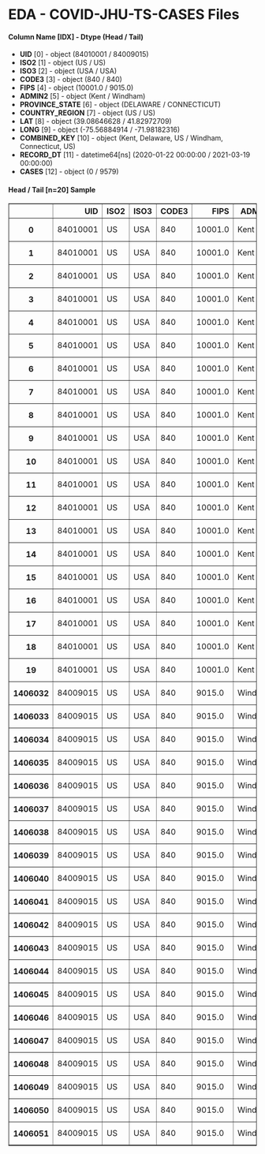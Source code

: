 # EDA - COVID-JHU-TS-CASES Files 

#### Column Name [IDX] -  Dtype (Head / Tail) 
- **UID** [0] - object (84010001 / 84009015) 
- **ISO2** [1] - object (US / US) 
- **ISO3** [2] - object (USA / USA) 
- **CODE3** [3] - object (840 / 840) 
- **FIPS** [4] - object (10001.0 / 9015.0) 
- **ADMIN2** [5] - object (Kent / Windham) 
- **PROVINCE_STATE** [6] - object (DELAWARE / CONNECTICUT) 
- **COUNTRY_REGION** [7] - object (US / US) 
- **LAT** [8] - object (39.08646628 / 41.82972709) 
- **LONG** [9] - object (-75.56884914 / -71.98182316) 
- **COMBINED_KEY** [10] - object (Kent, Delaware, US / Windham, Connecticut, US) 
- **RECORD_DT** [11] - datetime64[ns] (2020-01-22 00:00:00 / 2021-03-19 00:00:00) 
- **CASES** [12] - object (0 / 9579) 



#### Head / Tail [n=20] Sample 

<table border="1" class="dataframe">
  <thead>
    <tr style="text-align: right;">
      <th></th>
      <th>UID</th>
      <th>ISO2</th>
      <th>ISO3</th>
      <th>CODE3</th>
      <th>FIPS</th>
      <th>ADMIN2</th>
      <th>PROVINCE_STATE</th>
      <th>COUNTRY_REGION</th>
      <th>LAT</th>
      <th>LONG</th>
      <th>COMBINED_KEY</th>
      <th>RECORD_DT</th>
      <th>CASES</th>
    </tr>
  </thead>
  <tbody>
    <tr>
      <th>0</th>
      <td>84010001</td>
      <td>US</td>
      <td>USA</td>
      <td>840</td>
      <td>10001.0</td>
      <td>Kent</td>
      <td>DELAWARE</td>
      <td>US</td>
      <td>39.08646628</td>
      <td>-75.56884914</td>
      <td>Kent, Delaware, US</td>
      <td>2020-01-22</td>
      <td>0</td>
    </tr>
    <tr>
      <th>1</th>
      <td>84010001</td>
      <td>US</td>
      <td>USA</td>
      <td>840</td>
      <td>10001.0</td>
      <td>Kent</td>
      <td>DELAWARE</td>
      <td>US</td>
      <td>39.08646628</td>
      <td>-75.56884914</td>
      <td>Kent, Delaware, US</td>
      <td>2020-01-23</td>
      <td>0</td>
    </tr>
    <tr>
      <th>2</th>
      <td>84010001</td>
      <td>US</td>
      <td>USA</td>
      <td>840</td>
      <td>10001.0</td>
      <td>Kent</td>
      <td>DELAWARE</td>
      <td>US</td>
      <td>39.08646628</td>
      <td>-75.56884914</td>
      <td>Kent, Delaware, US</td>
      <td>2020-01-24</td>
      <td>0</td>
    </tr>
    <tr>
      <th>3</th>
      <td>84010001</td>
      <td>US</td>
      <td>USA</td>
      <td>840</td>
      <td>10001.0</td>
      <td>Kent</td>
      <td>DELAWARE</td>
      <td>US</td>
      <td>39.08646628</td>
      <td>-75.56884914</td>
      <td>Kent, Delaware, US</td>
      <td>2020-01-25</td>
      <td>0</td>
    </tr>
    <tr>
      <th>4</th>
      <td>84010001</td>
      <td>US</td>
      <td>USA</td>
      <td>840</td>
      <td>10001.0</td>
      <td>Kent</td>
      <td>DELAWARE</td>
      <td>US</td>
      <td>39.08646628</td>
      <td>-75.56884914</td>
      <td>Kent, Delaware, US</td>
      <td>2020-01-26</td>
      <td>0</td>
    </tr>
    <tr>
      <th>5</th>
      <td>84010001</td>
      <td>US</td>
      <td>USA</td>
      <td>840</td>
      <td>10001.0</td>
      <td>Kent</td>
      <td>DELAWARE</td>
      <td>US</td>
      <td>39.08646628</td>
      <td>-75.56884914</td>
      <td>Kent, Delaware, US</td>
      <td>2020-01-27</td>
      <td>0</td>
    </tr>
    <tr>
      <th>6</th>
      <td>84010001</td>
      <td>US</td>
      <td>USA</td>
      <td>840</td>
      <td>10001.0</td>
      <td>Kent</td>
      <td>DELAWARE</td>
      <td>US</td>
      <td>39.08646628</td>
      <td>-75.56884914</td>
      <td>Kent, Delaware, US</td>
      <td>2020-01-28</td>
      <td>0</td>
    </tr>
    <tr>
      <th>7</th>
      <td>84010001</td>
      <td>US</td>
      <td>USA</td>
      <td>840</td>
      <td>10001.0</td>
      <td>Kent</td>
      <td>DELAWARE</td>
      <td>US</td>
      <td>39.08646628</td>
      <td>-75.56884914</td>
      <td>Kent, Delaware, US</td>
      <td>2020-01-29</td>
      <td>0</td>
    </tr>
    <tr>
      <th>8</th>
      <td>84010001</td>
      <td>US</td>
      <td>USA</td>
      <td>840</td>
      <td>10001.0</td>
      <td>Kent</td>
      <td>DELAWARE</td>
      <td>US</td>
      <td>39.08646628</td>
      <td>-75.56884914</td>
      <td>Kent, Delaware, US</td>
      <td>2020-01-30</td>
      <td>0</td>
    </tr>
    <tr>
      <th>9</th>
      <td>84010001</td>
      <td>US</td>
      <td>USA</td>
      <td>840</td>
      <td>10001.0</td>
      <td>Kent</td>
      <td>DELAWARE</td>
      <td>US</td>
      <td>39.08646628</td>
      <td>-75.56884914</td>
      <td>Kent, Delaware, US</td>
      <td>2020-01-31</td>
      <td>0</td>
    </tr>
    <tr>
      <th>10</th>
      <td>84010001</td>
      <td>US</td>
      <td>USA</td>
      <td>840</td>
      <td>10001.0</td>
      <td>Kent</td>
      <td>DELAWARE</td>
      <td>US</td>
      <td>39.08646628</td>
      <td>-75.56884914</td>
      <td>Kent, Delaware, US</td>
      <td>2020-02-01</td>
      <td>0</td>
    </tr>
    <tr>
      <th>11</th>
      <td>84010001</td>
      <td>US</td>
      <td>USA</td>
      <td>840</td>
      <td>10001.0</td>
      <td>Kent</td>
      <td>DELAWARE</td>
      <td>US</td>
      <td>39.08646628</td>
      <td>-75.56884914</td>
      <td>Kent, Delaware, US</td>
      <td>2020-02-02</td>
      <td>0</td>
    </tr>
    <tr>
      <th>12</th>
      <td>84010001</td>
      <td>US</td>
      <td>USA</td>
      <td>840</td>
      <td>10001.0</td>
      <td>Kent</td>
      <td>DELAWARE</td>
      <td>US</td>
      <td>39.08646628</td>
      <td>-75.56884914</td>
      <td>Kent, Delaware, US</td>
      <td>2020-02-03</td>
      <td>0</td>
    </tr>
    <tr>
      <th>13</th>
      <td>84010001</td>
      <td>US</td>
      <td>USA</td>
      <td>840</td>
      <td>10001.0</td>
      <td>Kent</td>
      <td>DELAWARE</td>
      <td>US</td>
      <td>39.08646628</td>
      <td>-75.56884914</td>
      <td>Kent, Delaware, US</td>
      <td>2020-02-04</td>
      <td>0</td>
    </tr>
    <tr>
      <th>14</th>
      <td>84010001</td>
      <td>US</td>
      <td>USA</td>
      <td>840</td>
      <td>10001.0</td>
      <td>Kent</td>
      <td>DELAWARE</td>
      <td>US</td>
      <td>39.08646628</td>
      <td>-75.56884914</td>
      <td>Kent, Delaware, US</td>
      <td>2020-02-05</td>
      <td>0</td>
    </tr>
    <tr>
      <th>15</th>
      <td>84010001</td>
      <td>US</td>
      <td>USA</td>
      <td>840</td>
      <td>10001.0</td>
      <td>Kent</td>
      <td>DELAWARE</td>
      <td>US</td>
      <td>39.08646628</td>
      <td>-75.56884914</td>
      <td>Kent, Delaware, US</td>
      <td>2020-02-06</td>
      <td>0</td>
    </tr>
    <tr>
      <th>16</th>
      <td>84010001</td>
      <td>US</td>
      <td>USA</td>
      <td>840</td>
      <td>10001.0</td>
      <td>Kent</td>
      <td>DELAWARE</td>
      <td>US</td>
      <td>39.08646628</td>
      <td>-75.56884914</td>
      <td>Kent, Delaware, US</td>
      <td>2020-02-07</td>
      <td>0</td>
    </tr>
    <tr>
      <th>17</th>
      <td>84010001</td>
      <td>US</td>
      <td>USA</td>
      <td>840</td>
      <td>10001.0</td>
      <td>Kent</td>
      <td>DELAWARE</td>
      <td>US</td>
      <td>39.08646628</td>
      <td>-75.56884914</td>
      <td>Kent, Delaware, US</td>
      <td>2020-02-08</td>
      <td>0</td>
    </tr>
    <tr>
      <th>18</th>
      <td>84010001</td>
      <td>US</td>
      <td>USA</td>
      <td>840</td>
      <td>10001.0</td>
      <td>Kent</td>
      <td>DELAWARE</td>
      <td>US</td>
      <td>39.08646628</td>
      <td>-75.56884914</td>
      <td>Kent, Delaware, US</td>
      <td>2020-02-09</td>
      <td>0</td>
    </tr>
    <tr>
      <th>19</th>
      <td>84010001</td>
      <td>US</td>
      <td>USA</td>
      <td>840</td>
      <td>10001.0</td>
      <td>Kent</td>
      <td>DELAWARE</td>
      <td>US</td>
      <td>39.08646628</td>
      <td>-75.56884914</td>
      <td>Kent, Delaware, US</td>
      <td>2020-02-10</td>
      <td>0</td>
    </tr>
    <tr>
      <th>1406032</th>
      <td>84009015</td>
      <td>US</td>
      <td>USA</td>
      <td>840</td>
      <td>9015.0</td>
      <td>Windham</td>
      <td>CONNECTICUT</td>
      <td>US</td>
      <td>41.82972709</td>
      <td>-71.98182316</td>
      <td>Windham, Connecticut, US</td>
      <td>2021-02-28</td>
      <td>9155</td>
    </tr>
    <tr>
      <th>1406033</th>
      <td>84009015</td>
      <td>US</td>
      <td>USA</td>
      <td>840</td>
      <td>9015.0</td>
      <td>Windham</td>
      <td>CONNECTICUT</td>
      <td>US</td>
      <td>41.82972709</td>
      <td>-71.98182316</td>
      <td>Windham, Connecticut, US</td>
      <td>2021-03-01</td>
      <td>9220</td>
    </tr>
    <tr>
      <th>1406034</th>
      <td>84009015</td>
      <td>US</td>
      <td>USA</td>
      <td>840</td>
      <td>9015.0</td>
      <td>Windham</td>
      <td>CONNECTICUT</td>
      <td>US</td>
      <td>41.82972709</td>
      <td>-71.98182316</td>
      <td>Windham, Connecticut, US</td>
      <td>2021-03-02</td>
      <td>9234</td>
    </tr>
    <tr>
      <th>1406035</th>
      <td>84009015</td>
      <td>US</td>
      <td>USA</td>
      <td>840</td>
      <td>9015.0</td>
      <td>Windham</td>
      <td>CONNECTICUT</td>
      <td>US</td>
      <td>41.82972709</td>
      <td>-71.98182316</td>
      <td>Windham, Connecticut, US</td>
      <td>2021-03-03</td>
      <td>9244</td>
    </tr>
    <tr>
      <th>1406036</th>
      <td>84009015</td>
      <td>US</td>
      <td>USA</td>
      <td>840</td>
      <td>9015.0</td>
      <td>Windham</td>
      <td>CONNECTICUT</td>
      <td>US</td>
      <td>41.82972709</td>
      <td>-71.98182316</td>
      <td>Windham, Connecticut, US</td>
      <td>2021-03-04</td>
      <td>9278</td>
    </tr>
    <tr>
      <th>1406037</th>
      <td>84009015</td>
      <td>US</td>
      <td>USA</td>
      <td>840</td>
      <td>9015.0</td>
      <td>Windham</td>
      <td>CONNECTICUT</td>
      <td>US</td>
      <td>41.82972709</td>
      <td>-71.98182316</td>
      <td>Windham, Connecticut, US</td>
      <td>2021-03-05</td>
      <td>9294</td>
    </tr>
    <tr>
      <th>1406038</th>
      <td>84009015</td>
      <td>US</td>
      <td>USA</td>
      <td>840</td>
      <td>9015.0</td>
      <td>Windham</td>
      <td>CONNECTICUT</td>
      <td>US</td>
      <td>41.82972709</td>
      <td>-71.98182316</td>
      <td>Windham, Connecticut, US</td>
      <td>2021-03-06</td>
      <td>9294</td>
    </tr>
    <tr>
      <th>1406039</th>
      <td>84009015</td>
      <td>US</td>
      <td>USA</td>
      <td>840</td>
      <td>9015.0</td>
      <td>Windham</td>
      <td>CONNECTICUT</td>
      <td>US</td>
      <td>41.82972709</td>
      <td>-71.98182316</td>
      <td>Windham, Connecticut, US</td>
      <td>2021-03-07</td>
      <td>9294</td>
    </tr>
    <tr>
      <th>1406040</th>
      <td>84009015</td>
      <td>US</td>
      <td>USA</td>
      <td>840</td>
      <td>9015.0</td>
      <td>Windham</td>
      <td>CONNECTICUT</td>
      <td>US</td>
      <td>41.82972709</td>
      <td>-71.98182316</td>
      <td>Windham, Connecticut, US</td>
      <td>2021-03-08</td>
      <td>9370</td>
    </tr>
    <tr>
      <th>1406041</th>
      <td>84009015</td>
      <td>US</td>
      <td>USA</td>
      <td>840</td>
      <td>9015.0</td>
      <td>Windham</td>
      <td>CONNECTICUT</td>
      <td>US</td>
      <td>41.82972709</td>
      <td>-71.98182316</td>
      <td>Windham, Connecticut, US</td>
      <td>2021-03-09</td>
      <td>9379</td>
    </tr>
    <tr>
      <th>1406042</th>
      <td>84009015</td>
      <td>US</td>
      <td>USA</td>
      <td>840</td>
      <td>9015.0</td>
      <td>Windham</td>
      <td>CONNECTICUT</td>
      <td>US</td>
      <td>41.82972709</td>
      <td>-71.98182316</td>
      <td>Windham, Connecticut, US</td>
      <td>2021-03-10</td>
      <td>9392</td>
    </tr>
    <tr>
      <th>1406043</th>
      <td>84009015</td>
      <td>US</td>
      <td>USA</td>
      <td>840</td>
      <td>9015.0</td>
      <td>Windham</td>
      <td>CONNECTICUT</td>
      <td>US</td>
      <td>41.82972709</td>
      <td>-71.98182316</td>
      <td>Windham, Connecticut, US</td>
      <td>2021-03-11</td>
      <td>9411</td>
    </tr>
    <tr>
      <th>1406044</th>
      <td>84009015</td>
      <td>US</td>
      <td>USA</td>
      <td>840</td>
      <td>9015.0</td>
      <td>Windham</td>
      <td>CONNECTICUT</td>
      <td>US</td>
      <td>41.82972709</td>
      <td>-71.98182316</td>
      <td>Windham, Connecticut, US</td>
      <td>2021-03-12</td>
      <td>9432</td>
    </tr>
    <tr>
      <th>1406045</th>
      <td>84009015</td>
      <td>US</td>
      <td>USA</td>
      <td>840</td>
      <td>9015.0</td>
      <td>Windham</td>
      <td>CONNECTICUT</td>
      <td>US</td>
      <td>41.82972709</td>
      <td>-71.98182316</td>
      <td>Windham, Connecticut, US</td>
      <td>2021-03-13</td>
      <td>9432</td>
    </tr>
    <tr>
      <th>1406046</th>
      <td>84009015</td>
      <td>US</td>
      <td>USA</td>
      <td>840</td>
      <td>9015.0</td>
      <td>Windham</td>
      <td>CONNECTICUT</td>
      <td>US</td>
      <td>41.82972709</td>
      <td>-71.98182316</td>
      <td>Windham, Connecticut, US</td>
      <td>2021-03-14</td>
      <td>9432</td>
    </tr>
    <tr>
      <th>1406047</th>
      <td>84009015</td>
      <td>US</td>
      <td>USA</td>
      <td>840</td>
      <td>9015.0</td>
      <td>Windham</td>
      <td>CONNECTICUT</td>
      <td>US</td>
      <td>41.82972709</td>
      <td>-71.98182316</td>
      <td>Windham, Connecticut, US</td>
      <td>2021-03-15</td>
      <td>9484</td>
    </tr>
    <tr>
      <th>1406048</th>
      <td>84009015</td>
      <td>US</td>
      <td>USA</td>
      <td>840</td>
      <td>9015.0</td>
      <td>Windham</td>
      <td>CONNECTICUT</td>
      <td>US</td>
      <td>41.82972709</td>
      <td>-71.98182316</td>
      <td>Windham, Connecticut, US</td>
      <td>2021-03-16</td>
      <td>9500</td>
    </tr>
    <tr>
      <th>1406049</th>
      <td>84009015</td>
      <td>US</td>
      <td>USA</td>
      <td>840</td>
      <td>9015.0</td>
      <td>Windham</td>
      <td>CONNECTICUT</td>
      <td>US</td>
      <td>41.82972709</td>
      <td>-71.98182316</td>
      <td>Windham, Connecticut, US</td>
      <td>2021-03-17</td>
      <td>9512</td>
    </tr>
    <tr>
      <th>1406050</th>
      <td>84009015</td>
      <td>US</td>
      <td>USA</td>
      <td>840</td>
      <td>9015.0</td>
      <td>Windham</td>
      <td>CONNECTICUT</td>
      <td>US</td>
      <td>41.82972709</td>
      <td>-71.98182316</td>
      <td>Windham, Connecticut, US</td>
      <td>2021-03-18</td>
      <td>9551</td>
    </tr>
    <tr>
      <th>1406051</th>
      <td>84009015</td>
      <td>US</td>
      <td>USA</td>
      <td>840</td>
      <td>9015.0</td>
      <td>Windham</td>
      <td>CONNECTICUT</td>
      <td>US</td>
      <td>41.82972709</td>
      <td>-71.98182316</td>
      <td>Windham, Connecticut, US</td>
      <td>2021-03-19</td>
      <td>9579</td>
    </tr>
  </tbody>
</table>